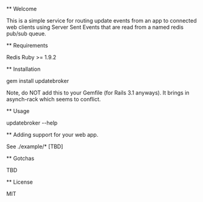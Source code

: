 ** Welcome

This is a simple service for routing update events from an app to connected
web clients using Server Sent Events that are read from a named redis pub/sub
queue.

** Requirements

 Redis
 Ruby >= 1.9.2

** Installation

  gem install updatebroker

Note, do NOT add this to your Gemfile (for Rails 3.1 anyways).  It brings in
asynch-rack which seems to conflict.

** Usage

  updatebroker --help

** Adding support for your web app.

  See ./example/* [TBD]

** Gotchas

  TBD

** License

  MIT





